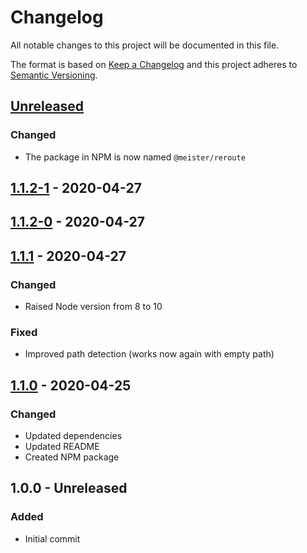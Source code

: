 # Changelog
All notable changes to this project will be documented in this file.

The format is based on [Keep a Changelog](http://keepachangelog.com/en/1.0.0/)
and this project adheres to [Semantic Versioning](http://semver.org/spec/v2.0.0.html).

## [Unreleased]
### Changed
- The package in NPM is now named `@meister/reroute`

## [1.1.2-1] - 2020-04-27

## [1.1.2-0] - 2020-04-27

## [1.1.1] - 2020-04-27
### Changed
- Raised Node version from 8 to 10

### Fixed
- Improved path detection (works now again with empty path)

## [1.1.0] - 2020-04-25
### Changed
- Updated dependencies
- Updated README
- Created NPM package

## 1.0.0 - Unreleased
### Added
- Initial commit

[Unreleased]: https://github.com/nikolajevp/changelog-updater/compare/v1.1.2-1...HEAD
[1.1.2-1]: https://github.com/nikolajevp/changelog-updater/compare/v1.1.2-0...v1.1.2-1
[1.1.2-0]: https://github.com/nikolajevp/changelog-updater/compare/v1.1.1...v1.1.2-0
[1.1.1]: https://github.com/nikolajevp/changelog-updater/compare/v1.1.0...v1.1.1
[1.1.0]: https://github.com/nikolajevp/changelog-updater/compare/v1.0.0...v1.1.0